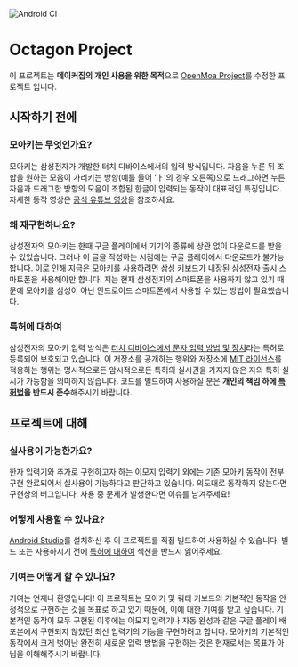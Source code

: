 ![Android CI][101]

# Octagon Project

이 프로젝트는 **메이커집의 개인 사용을 위한 목적**으로 [OpenMoa Project](https://github.com/AiOO/OpenMoa)를 수정한 프로젝트 입니다.

## 시작하기 전에

### 모아키는 무엇인가요?

모아키는 삼성전자가 개발한 터치 디바이스에서의 입력 방식입니다. 자음을 누른 뒤
조합을 원하는 모음이 가리키는 방향(예를 들어 'ㅏ'의 경우 오른쪽)으로 드래그하면
누른 자음과 드래그한 방향의 모음이 조합된 한글이 입력되는 동작이 대표적인
특징입니다. 자세한 동작 영상은 [공식 유튜브 영상][1]을 참조하세요.

### 왜 재구현하나요?

삼성전자의 모아키는 한때 구글 플레이에서 기기의 종류에 상관 없이 다운로드를
받을 수 있었습니다. 그러나 이 글을 작성하는 시점에는 구글 플레이에서 다운로드가
불가능합니다. 이로 인해 지금은 모아키를 사용하려면 삼성 키보드가 내장된
삼성전자 출시 스마트폰을 사용해야만 합니다. 저는 현재 삼성전자의 스마트폰을
사용하지 않고 있기 때문에 모아키를 삼성이 아닌 안드로이드 스마트폰에서 사용할 수 있는 방법이
필요했습니다.

### 특허에 대하여

삼성전자의 모아키 입력 방식은 [터치 디바이스에서 문자 입력 방법 및 장치][2]라는
특허로 등록되어 보호되고 있습니다. 이 저장소를 공개하는 행위와 저장소에
[MIT 라이선스](LICENSE.md)를 적용하는 행위는 명시적으로든 암시적으로든 특허의
실시권을 가지지 않은 자의 특허 실시가 가능함을 의미하지 않습니다. 코드를
빌드하여 사용하실 분은 **개인의 책임 하에 [특허법][3]을 반드시 준수**해주시기
바랍니다.

## 프로젝트에 대해

### 실사용이 가능한가요?

한자 입력기와 추가로 구현하고자 하는 이모지 입력기 외에는 기존 모아키 동작이
전부 구현 완료되어서 실사용이 가능하다고 판단하고 있습니다. 의도대로 동작하지
않는다면 구현상의 버그입니다. 사용 중 문제가 발생한다면 이슈를 남겨주세요!

### 어떻게 사용할 수 있나요?

[Android Studio][4]를 설치하신 후 이 프로젝트를 직접 빌드하여 사용하실 수
있습니다. 빌드 또는 사용하시기 전에 [특허에 대하여](#특허에-대하여) 섹션을
반드시 읽어주세요.

### 기여는 어떻게 할 수 있나요?

기여는 언제나 환영입니다! 이 프로젝트는 모아키 및 쿼티 키보드의 기본적인 동작을
안정적으로 구현하는 것을 목표로 하고 있기 때문에, 이에 대한 기여를 받고
싶습니다. 기본적인 동작이 모두 구현된 이후에는 이모지 입력기나 자동 완성과 같은
구글 플레이 배포본에서 구현되지 않았던 최신 입력기의 기능을 구현하려고 합니다.
모아키의 기본적인 동작에서 크게 벗어난 완전히 새로운 입력 방법을 구현하는 것은
현재로서는 목표가 아님을 이해해주시기 바랍니다.

[1]: https://www.youtube.com/watch?v=Mcz0sSz1Ky4
[2]: https://doi.org/10.8080/1020110078022
[3]: https://www.law.go.kr/%EB%B2%95%EB%A0%B9/%ED%8A%B9%ED%97%88%EB%B2%95
[4]: https://developer.android.com/studio
[101]: https://github.com/apwlq/OctagonIME/actions/workflows/test.yml/badge.svg
